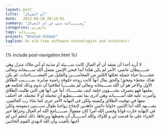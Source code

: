 ```yaml
---
layout: post
title:  "أم العيال"
date:   2013-08-28 20:14:01
summary: "رســــالة مني عن أم العيال"
categories: بالعربي
tags: رســـالة
project: "Khaled Hikmat"
tagline: An old time software technologist and architect!
---
```


{% include post-navigation.html %}

لا أريد أحدا أن يعتقد أن أم العيال كانت ســــيئة أو مذنبة او أني ملاك منزل وهي شـــــيطان عاصي. الأمر لم يكن هكذا أبدا فنحن الإثنين بفضل الله ســــبحانه وتعالى عشـــــنا حياة جميلة تخللها الكثير من المحاســــن والقليل من المشــــــاحنات. لم يكن هناك مخطء ومحق! والحق يقال أنها كانت زوجة خلوقة راضية صابرة. ســــــبب الطلاق الأول والآخر هو أن الله ســــبحانه وتعالى لم يشــــــأ لعلاقتنا أن تدوم وذلك لحكمة هو يعلمها فهو يتصرف بشــــؤون خلقه كيف يشــــــاء. أما عن أنها هي التي طلبت الطلاق وأصرت عليه فله أســـــبابه وهي أدرى بما تســـــتطيع أن تتحمله أو لا تتحمله. قد أختلف معها في توقيت الطلاق وكيفيته ولكن في النهاية الأمر جرى كما شاء رب العالمين. يشــــهد الله أننا الإثنين حاولنا دائبين جاهدين لإنجاح زواجنا طوال ســــنين ديمومته ولكن في النهاية خارت قوانا وقضى الله أمرا كان مفعولا. ســــــامح الله أم العيال وجزاها خير الجزاء على ما قدمت لي و للأولاد والله أســـــأل أن يحفظها ويرعاها. ذلك لتعلم أني لم أخنها بالغيب وأن الله لايهدي القوم الخائنين



